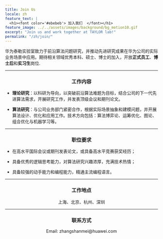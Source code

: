 ```yaml
---
title: Join Us
locale: zh
feature_text: |
  <h1><font color='#ebebeb'> 加入我们  </font></h1>
feature_image: ../../assets/images/background/bg_motion10.gif
excerpt: "Join us and work together at TAYLOR lab!"
permalink: "/zh/join/"
---
```


华为泰勒实验室致力于前沿算法问题研究，并推动先进研究成果在华为公司的实际业务场景中应用。期待相关领域优秀本科、硕士、博士的加入，开放**正式员工**、**博士后**和**实习生**岗位.

---

### <center>工作内容

- **理论研究**：以科研为导向，以突破前沿算法难题为目标，结合公司的下一代先进算法需求，开展研究工作，并发表顶级会议和期刊论文。

- **算法研究**：与公司业务部门紧密合作，根据实际场景抽象和建模问题，并开展算法设计、优化和应用工作。技术方向包括：算法博弈论、运筹优化、图论、组合优化与机器学习等。



--- 

### <center>职位要求

- 在高水平国际会议或期刊发表论文，或具备高水平竞赛获奖经历；

- 具备优秀的逻辑思考能力，对算法研究兴趣浓厚，充满技术热情；

- 具备较强的动手能力和编程能力，精通主流编程语言。


---

### <center>工作地点

<center>上海、北京、杭州、深圳</center>


---

### <center>联系方式

<center>Email: zhangshanmei@huawei.com</center>

